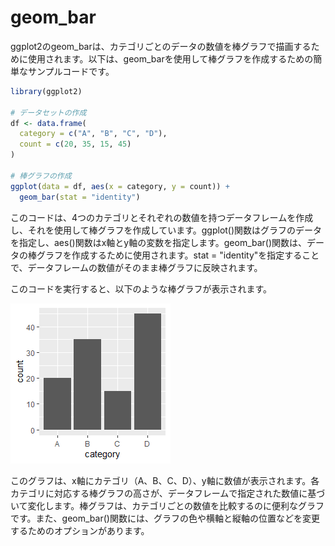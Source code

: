# geom_bar

ggplot2のgeom_barは、カテゴリごとのデータの数値を棒グラフで描画するために使用されます。以下は、geom_barを使用して棒グラフを作成するための簡単なサンプルコードです。

``` r
library(ggplot2)

# データセットの作成
df <- data.frame(
  category = c("A", "B", "C", "D"),
  count = c(20, 35, 15, 45)
)

# 棒グラフの作成
ggplot(data = df, aes(x = category, y = count)) + 
  geom_bar(stat = "identity")
```

このコードは、4つのカテゴリとそれぞれの数値を持つデータフレームを作成し、それを使用して棒グラフを作成しています。ggplot()関数はグラフのデータを指定し、aes()関数はx軸とy軸の変数を指定します。geom_bar()関数は、データの棒グラフを作成するために使用されます。stat = "identity"を指定することで、データフレームの数値がそのまま棒グラフに反映されます。

このコードを実行すると、以下のような棒グラフが表示されます。

![geom_bar](../image/geom_bar.png)

このグラフは、x軸にカテゴリ（A、B、C、D）、y軸に数値が表示されます。各カテゴリに対応する棒グラフの高さが、データフレームで指定された数値に基づいて変化します。棒グラフは、カテゴリごとの数値を比較するのに便利なグラフです。また、geom_bar()関数には、グラフの色や横軸と縦軸の位置などを変更するためのオプションがあります。
